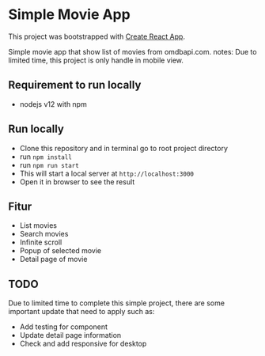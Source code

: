 # Simple Movie App

This project was bootstrapped with [Create React App](https://github.com/facebook/create-react-app).

Simple movie app that show list of movies from omdbapi.com.
notes: Due to limited time, this project is only handle in mobile view.

## Requirement to run locally
- nodejs v12 with npm

## Run locally
- Clone this repository and in terminal go to root project directory
- run `npm install`
- run `npm run start`
- This will start a local server at `http://localhost:3000`
- Open it in browser to see the result

## Fitur
- List movies
- Search movies
- Infinite scroll
- Popup of selected movie
- Detail page of movie

## TODO
Due to limited time to complete this simple project, there are some important update that need to apply such as:

- Add testing for component
- Update detail page information
- Check and add responsive for desktop
